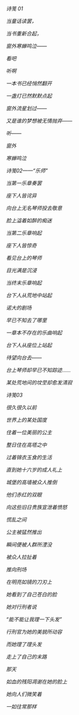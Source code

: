 *诗笺 01*

*当童话读罢，*

*当书重新合起，*

*窗外寒蝉鸣泣——*

*看吧*

*听啊*

*一本书已经悄然翻开*

*一盏灯已然默默点起*

*窗外流星划过——*

*又是谁的梦想被无情抛弃——*

*听——*

*窗外*

*寒蝉鸣泣*



*诗笺02——“乐师”*

*当第一乐章奏罢*

*座下人皆诧异*

*向台上无名琴师投去敬意*

*脸上溢着如醉的痴迷*

*当第二乐章响起*

*座下人皆惊奇*

*看见台上的琴师*

*目光满是沉浸*

*当终末乐章响起*

*台下人从荒地中站起*

*诺大的剧场*

*早已不知去了哪里*

*一章本不存在的乐曲响起*

*台下人从座位上站起*

*待望向台去——*

*台上琴师却早已不知踪迹……*

*某处荒地间的坟茔却愈发清寂*



*诗笺03*

*很久很久以前*

*世界上的某处国度*

*住着一位美丽的公主*

*整日住在高塔之中*

*过着锦衣玉食的生活*

*直到她十六岁的成人礼上*

*城堡的高墙被众人推倒*

*他们赤红的双眼*

*向这些旧日贵族宣泄着愤怒*

*慌乱之间*

*公主被猛然推出*

*瞬间便被人群所湮没*

*被众人拉扯着*

*推向刑场*

*在明亮如镜的刀刃上*

*她看到了自己苍白的脸*

*她对行刑者说*

*“能不能让我理一下头发”*

*行刑官为她的美貌所动容*

*而她理了理头发*

*走上了自己的末路*

*那天*

*如血的残阳凋谢在她的脸上*

*她向人们微笑着*

*一如往常那样*

